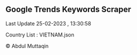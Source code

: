 

## Google Trends Keywords Scraper 
 
Last Update 25-02-2023 , 13:30:58

Country List :
VIETNAM.json



© Abdul Muttaqin 
